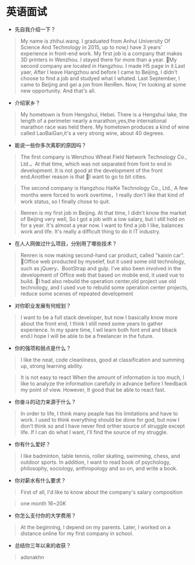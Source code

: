 # 英语面试

- 先自我介绍一下？

> My name is zhihui.wang. I graduated from Anhui University Of Science And Technology in 2015, up to now,I have 3 years' experience in front-end work. My first job is a company that makes 3D printers in Wenzhou. I stayed there for more than a year. My second company are located in Hangzhou. I made H5 page in it.Last yaer, After I leave Hangzhou and before I came to Beijing, I didn't choose to find a job and studyed what I whated. Last September, I came to Beijing and gei a jon from RenRen. Now, I'm looking at some new opportunity. And that's all.

- 介绍家乡？

> My hometown is from Hengshui, Hebei. There is a Hengshui lake, the length of a perimeter nearly a marathon,yes,the international marathon race was held there. My hometown produces a kind of wine called LaoBaiGan,it's a very strong wine, about 40 degrees.

- 能说一些你多次离职的原因吗？

> The first company is Wenzhou Wheat Field Network Technology Co., Ltd.，At that time, which was not separated from font to end in development. It is not good at the development of the front end.Another reason is that I want to go to bit cities.

> The second company is Hangzhou HaiKe Technology Co., Ltd., A few months were forced to work overtime，I really don't like that kind of work status, so I finally chose to quit.

> Renren is my first job in Beijing. At that time, I didn't know the market of Beijing very well, So I got a job with a low salary, but I still hold on for a year. It's almost a year now. I want to find a job I like, balances work and life. It's really a difficult thing to do it IT industry.

- 在人人网做过什么项目，分别用了哪些技术？

> Renren is now making second-hand car product, called "kaixin car". Office web producted by myselef, but it used some old technology, such as jQuery、BootStrap and gulp. I've also been involved in the development of Office web that based on mobile end, it used vue to build. I had also rebuild the operation center,old project use old technology, and I used vue to rebuild some operation center projects, reduce some scenes of repeated development

- 对你职业发展有何规划？

> I want to be a full stack developer, but now I basically know more about the front end, I think I still need some years to gather experience. In my spare time, I wil learn both font end and bback end.I hope I will be able to be a freelancer in the future.

- 你的强项和弱点是什么？

> I like the neat, code cleanliness, good at classification and summing up, strong learning ability.

> It is not easy to react When the amount of information is too much, I like to analyze the information carefully in advance before I feedback my point of view. However, It good that be able to react fast.

- 你奋斗的动力来源于什么？

> In order to life, I think many peaple has his limitations and have to work. I used to think everything should be done for god, but now I don't think so and I have never find orther source of struggle except life. If I can do what I want, I'll find the source of my struggle.

- 你有什么爱好？

> I like badminton, table tennis, roller skating, swimming, chess, and outdoor sports. In addition, I want to read book of psychology, philosophy, sociology, anthropology and so on, and write a book.

- 你对薪水有什么要求？

> First of all, I'd like to know about the company's salary composition

> one month 16~20K

- 你怎么支付你的大学费用？

> At the beginning, I depend on my parents. Later, I worked on a distance online for my first company in school.

- 总结你三年以来的收获？

> adsnakhn
